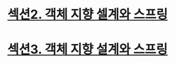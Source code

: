 # [섹션2. 객체 지향 셀계와 스프링](https://github.com/iieunji023/spring-core/blob/main/%EC%84%B9%EC%85%9802.md)

# [섹션3. 객체 지향 설계와 스프링](https://github.com/iieunji023/spring-core/blob/main/%EC%84%B9%EC%85%9803.md)